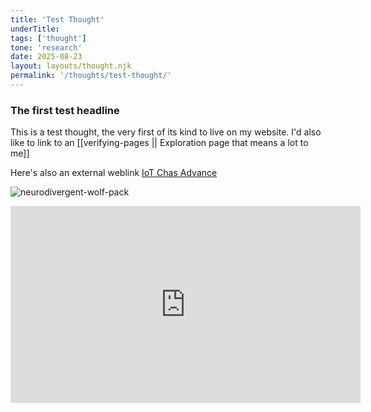 ```yaml
---
title: 'Test Thought'
underTitle:
tags: ['thought']
tone: 'research'
date: 2025-08-23
layout: layouts/thought.njk
permalink: '/thoughts/test-thought/'
---
```

### The first test headline
This is a test thought, the very first of its kind to live on my website. I'd also like to link to an [[verifying-pages || Exploration page that means a lot to me]]

Here's also an external weblink [IoT Chas Advance](https://github.com/CA-Grupp-5/IoT-Chas-Advance/tree/develop)

![neurodivergent-wolf-pack](/assets/a3mqrawz9iv81-2351568117.jpg)

<iframe width="560" height="315" src="https://www.youtube.com/embed/uLxD4ozDPZA?si=MXyGYtECpGwyMb5Y" title="YouTube video player" frameborder="0" allow="accelerometer; autoplay; clipboard-write; encrypted-media; gyroscope; picture-in-picture; web-share" referrerpolicy="strict-origin-when-cross-origin" allowfullscreen></iframe>